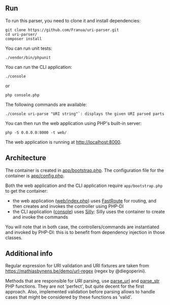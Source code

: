 ## Run

To run this parser, you need to clone it and install dependencies:

```
git clone https://github.com/Franua/uri-parser.git
cd uri-parser/
composer install
```
You can run unit tests:
```
./vendor/bin/phpunit
```
You can run the CLI application:

```
./console
```
or
```
php console.php
```

The following commands are available:
```
./console uri-parse "URI string"`: displays the given URI parsed parts
```
You can then run the web application using PHP's built-in server:

```
php -S 0.0.0.0:8000 -t web/
```

The web application is running at [http://localhost:8000](http://localhost:8000/).

## Architecture

The container is created in [app/bootstrap.php](app/bootstrap.php). The configuration file for the container is [app/config.php](app/config.php).

Both the web application and the CLI application require `app/bootstrap.php` to get the container:

- the web application ([web/index.php](web/index.php)) uses [FastRoute](https://github.com/nikic/FastRoute) for routing, and then creates and invokes the controller using PHP-DI
- the CLI application ([console](console)) uses [Silly](http://mnapoli.fr/silly/): Silly uses the container to create and invoke the commands

You will note that in both case, the controllers/commands are instantiated and invoked by PHP-DI: this is to benefit from dependency injection in those classes.

## Additional info
Regular expression for URI validation and URI fixtures are taken from https://mathiasbynens.be/demo/url-regex (regex by @diegoperini).

Methods that are responsible for URI parsing, use [parse_url](http://php.net/manual/en/function.parse-url.php) and [parse_str](http://php.net/manual/en/function.parse-str.php) PHP functions. They are not 'perfect', but quite decent for the first approach. Also, implemented validation before parsing allows to handle cases that might be considered by these functions as 'valid'.
